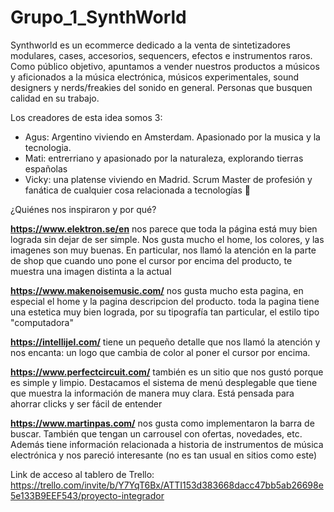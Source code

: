 # Grupo_1_SynthWorld
Synthworld es un ecommerce dedicado a la venta de sintetizadores modulares, cases, accesorios, sequencers, efectos e instrumentos raros.
Como público objetivo, apuntamos a vender nuestros productos a músicos y aficionados a la música electrónica, músicos experimentales, sound designers y nerds/freakies del sonido en general. Personas que busquen calidad en su trabajo.

Los creadores de esta idea somos 3:
- Agus: Argentino viviendo en Amsterdam. Apasionado por la musica y la tecnologia.
- Mati: entrerriano y apasionado por la naturaleza, explorando tierras españolas
- Vicky: una platense viviendo en Madrid. Scrum Master de profesión y fanática de cualquier cosa relacionada a tecnologías 🧐

¿Quiénes nos inspiraron y por qué?

**https://www.elektron.se/en** nos parece que toda la página está muy bien lograda sin dejar de ser simple. Nos gusta mucho el home, los colores, y las imagenes son muy buenas. En particular, nos llamó la atención en la parte de shop que cuando uno pone el cursor por encima del producto, te muestra una imagen distinta a la actual 

**https://www.makenoisemusic.com/** nos gusta mucho esta pagina, en especial el home y la pagina descripcion del producto. toda la pagina tiene una estetica muy bien lograda, por su tipografía tan particular, el estilo tipo "computadora"

**https://intellijel.com/** tiene un pequeño detalle que nos llamó la atención y nos encanta: un logo que cambia de color al poner el cursor por encima. 

**https://www.perfectcircuit.com/** también es un sitio que nos gustó porque es simple y limpio. Destacamos el sistema de menú desplegable que tiene que muestra la información de manera muy clara. Está pensada para ahorrar clicks y ser fácil de entender

**https://www.martinpas.com/** nos gusta como implementaron la barra de buscar. También que tengan un carrousel con ofertas, novedades, etc. Además tiene información relacionada a historia de instrumentos de música electrónica y nos pareció interesante (no es tan usual en sitios como este) 



Link de acceso al tablero de Trello:
https://trello.com/invite/b/Y7YqT6Bx/ATTI153d383668dacc47bb5ab26698e5e133B9EEF543/proyecto-integrador
